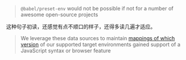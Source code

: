 > `@babel/preset-env` would not be possible if not for a number of awesome open-source projects

这种句子初读，还感觉有点不顺口的样子，还得多读几遍才适应。

> We leverage these data sources to maintain [mappings of which version](https://github.com/babel/babel/blob/master/packages/babel-compat-data/data/plugins.json) of our supported target environments gained support of a JavaScript syntax or browser feature

